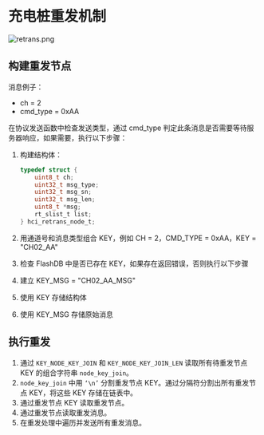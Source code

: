 # 充电桩重发机制

![retrans.png](retrans.png)

## 构建重发节点

消息例子：

- ch = 2
- cmd_type = 0xAA

在协议发送函数中检查发送类型，通过 cmd_type 判定此条消息是否需要等待服务器响应，如果需要，执行以下步骤：

1. 构建结构体：
    
    ```c
    typedef struct {
        uint8_t ch;
        uint32_t msg_type;
        uint32_t msg_sn;
        uint32_t msg_len;
        uint8_t *msg;
        rt_slist_t list;
    } hci_retrans_node_t;
    ```
    
2. 用通道号和消息类型组合 KEY，例如 CH = 2，CMD_TYPE = 0xAA，KEY = "CH02_AA"
3. 检查 FlashDB 中是否已存在 KEY，如果存在返回错误，否则执行以下步骤
4. 建立 KEY_MSG = "CH02_AA_MSG"
5. 使用 KEY 存储结构体
6. 使用 KEY_MSG 存储原始消息

## 执行重发

1. 通过 `KEY_NODE_KEY_JOIN` 和 `KEY_NODE_KEY_JOIN_LEN` 读取所有待重发节点 KEY 的组合字符串 `node_key_join`。
2. `node_key_join` 中用 `‘\n’` 分割重发节点 KEY。通过分隔符分割出所有重发节点 KEY，将这些 KEY 存储在链表中。
3. 通过重发节点 KEY 读取重发节点。
4. 通过重发节点读取重发消息。
5. 在重发处理中遍历并发送所有重发消息。